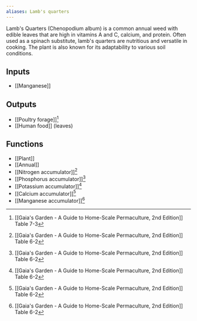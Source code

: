 ```yaml
---
aliases: Lamb's quarters
---
```

Lamb's Quarters (Chenopodium album) is a common annual weed with edible leaves that are high in vitamins A and C, calcium, and protein. Often used as a spinach substitute, lamb's quarters are nutritious and versatile in cooking. The plant is also known for its adaptability to various soil conditions.
## Inputs
- [[Manganese]]

## Outputs
- [[Poultry forage]][^1]
- [[Human food]] (leaves)

## Functions
- [[Plant]]
- [[Annual]]
- [[Nitrogen accumulator]][^2]
- [[Phosphorus accumulator]][^2]
- [[Potassium accumulator]][^2]
- [[Calcium accumulator]][^2]
- [[Manganese accumulator]][^2]

[^1]: [[Gaia's Garden - A Guide to Home-Scale Permaculture, 2nd Edition]] Table 7-3
[^2]: [[Gaia's Garden - A Guide to Home-Scale Permaculture, 2nd Edition]] Table 6-2
